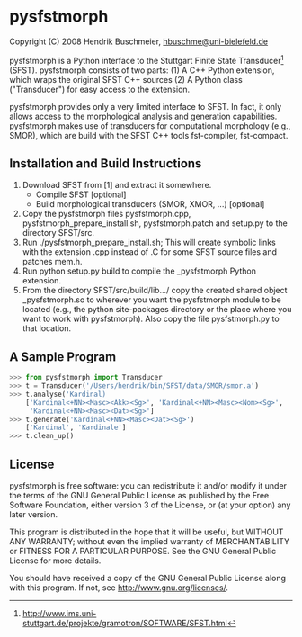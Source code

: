 # pysfstmorph

Copyright (C) 2008 Hendrik Buschmeier, <hbuschme@uni-bielefeld.de>

pysfstmorph is a Python interface to the Stuttgart Finite State Transducer[^sfst]
(SFST). pysfstmorph consists of two parts: (1) A C++ Python extension, which
wraps the original SFST C++ sources (2) A Python class ("Transducer") for easy
access to the extension.

pysfstmorph provides only a very limited interface to SFST. In fact, it only
allows access to the morphological analysis and generation capabilities.
pysfstmorph makes use of transducers for computational morphology (e.g.,
SMOR), which are build with the SFST C++ tools fst-compiler, fst-compact.

[^sfst]: http://www.ims.uni-stuttgart.de/projekte/gramotron/SOFTWARE/SFST.html


## Installation and Build Instructions

1. Download SFST from [1] and extract it somewhere.
   - Compile SFST [optional]
   - Build morphological transducers (SMOR, XMOR, ...) [optional]
2. Copy the pysfstmorph files pysfstmorph.cpp, pysfstmorph_prepare_install.sh,
   pysfstmorph.patch and setup.py to the directory SFST/src.
3. Run ./pysfstmorph_prepare_install.sh; This will create symbolic links with
   the extension .cpp instead of .C for some SFST source files and  patches
   mem.h.
4. Run python setup.py build to compile the _pysfstmorph Python extension.
5. From the directory SFST/src/build/lib.../ copy the created shared object
   _pysfstmorph.so to wherever you want the pysfstmorph module to be located
   (e.g., the python site-packages directory or the place where you want to
   work with pysfstmorph). Also copy the file pysfstmorph.py to that location.


## A Sample Program

```python
>>> from pysfstmorph import Transducer
>>> t = Transducer('/Users/hendrik/bin/SFST/data/SMOR/smor.a')
>>> t.analyse('Kardinal)
	['Kardinal<+NN><Masc><Akk><Sg>', 'Kardinal<+NN><Masc><Nom><Sg>',
	 'Kardinal<+NN><Masc><Dat><Sg>']
>>> t.generate('Kardinal<+NN><Masc><Dat><Sg>')
	['Kardinal', 'Kardinale']
>>> t.clean_up()
```



## License

pysfstmorph is free software: you can redistribute it and/or modify
it under the terms of the GNU General Public License as published by
the Free Software Foundation, either version 3 of the License, or
(at your option) any later version.

This program is distributed in the hope that it will be useful,
but WITHOUT ANY WARRANTY; without even the implied warranty of
MERCHANTABILITY or FITNESS FOR A PARTICULAR PURPOSE.  See the
GNU General Public License for more details.

You should have received a copy of the GNU General Public License
along with this program.  If not, see <http://www.gnu.org/licenses/>.
